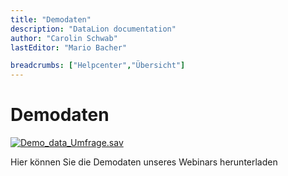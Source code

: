 ```yaml
---
title: "Demodaten"
description: "DataLion documentation"
author: "Carolin Schwab"
lastEditor: "Mario Bacher"

breadcrumbs: ["Helpcenter","Übersicht"]
---
```


# Demodaten

[![Demo_data_Umfrage.sav](/img/9240657.jpg)](attachments/8585220/9240657.sav)

Hier können Sie die Demodaten unseres Webinars herunterladen
